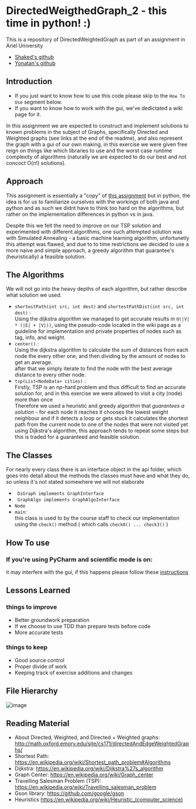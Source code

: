 # DirectedWeigthedGraph_2 - this time in python! :)

This is a repository of DirectedWeightedGraph as part of an assignment in Ariel University 
</br>

* [Shaked's github](https://github.com/20shaked20)
* [Yonatan's github](https://github.com/Teklar223)

## Introduction
- If you just want to know how to use this code please skip to the ``` How To Use ``` segment below.
- If you want to know how to work with the gui, we've dedictated a wiki page for it.

In this assignment we are expected to construct and implement solutions to known problems in the subject of Graphs, specifically Directed and Weighted graphs (see links at the end of the readme), and also represent the graph with a gui of our own making, in this exercise we were given free reign on things like which libraries to use and the worst case runtime complexity of algorithms (naturally we are expected to do our best and not concoct O(n!) solutions).

## Approach

This assignment is essentially a "copy" of [this assignment](https://github.com/20shaked20/DirectedWeightedGraph) but in python, the idea is for us to familiarize ourselves with the workings of both java and python and as such we didnt have to think too hard on the algorithms, but rather on the implementation differences in python vs in java.</br>

Despite this we felt the need to improve on our TSP solution and experimented with different algorithms, one such attempted solution was with Simulated Annealing - a basic machine learning algorithm, unfortunetly this attempt was flawed, and due to to time restrictions we decided to use a more naive and simple approach, a greedy algorithm that guarantee's (heuristically) a feasible solution.
 </br>

## The Algorithms
We will not go into the heavy depths of each algorithm, but rather describe what solution we used. </br>

- ``` shortestPath(int src, int dest) ``` and ``` shortestPathDist(int src, int dest) ``` : </br>
Using the dijkstra algorithm we managed to get accurate results in ``` O(|V| * (|E| + |V|)) ```, using the pseudo-code located in the wiki page as a guideline for implementation and private properties of nodes such as tag, info, and weight.
- ``` center() ``` : </br>
Using the dijkstra algorithm to calculate the sum of distances from each node the every other one, and then dividing by the amount of nodes to get an average. </br>
after that we simply iterate to find the node with the best average distance to every other node.
- ``` tsp(List<NodeData> cities) ``` : </br>
Firstly, TSP is an np-hard problem and thus difficult to find an accurate solution for, and in this exercise we were allowed to visit a city (node) more than once </br>
Therefore we used a heuristic and greedy algorithm that *guarantees a solution* - for each node it reaches it chooses the lowest weight neighbour and if it detects a loop or gets stuck it calculates the shortest path from the current node to one of the nodes that were not visited yet using Dijkstra's algorithm, this approach tends to repeat some steps but this is traded for a guaranteed and feasible solution.  </br>

## The Classes
For nearly every class there is an interface object in the api folder, which goes into detail about the methods the classes must have and what they do, so unless it's not stated somewhere we will not elaborate

- ``` DiGraph implements GraphInterface```
- ``` GraphAlgo implements GraphAlgoInterface```
- ``` Node ``` 
- ``` main ```: </br>
this class is used to by the course staff to check our implementation using the ``` check() ``` method ( which calls ``` check0() ... check3() ``` )

## How To use

### If you're using PyCharm and scientific mode is on:
it may interfere with the gui, if this happens please follow these [instructions](https://stackoverflow.com/questions/48384041/pycharm-how-to-remove-sciview)

## Lessons Learned
### things to improve
- Better groundwork preparation
- If we choose to use TDD than prepare tests before code 
- More accurate tests

### things to keep
- Good source control
- Proper divide of work
- Keeping track of exercise additions and changes

## File Hierarchy
![image](https://user-images.githubusercontent.com/73063105/147392899-a9b84ab5-a327-4353-807f-ac2cf9e38d74.png)


## Reading Material
- About Directed, Weighted, and Directed + Weighted graphs: http://math.oxford.emory.edu/site/cs171/directedAndEdgeWeightedGraphs/
- Shortest Path: https://en.wikipedia.org/wiki/Shortest_path_problem#Algorithms
- Dijkstra: https://en.wikipedia.org/wiki/Dijkstra%27s_algorithm
- Graph Center: https://en.wikipedia.org/wiki/Graph_center
- Travelling Salesman Problem (TSP): https://en.wikipedia.org/wiki/Travelling_salesman_problem
- Gson library: https://github.com/google/gson
- Heuristics https://en.wikipedia.org/wiki/Heuristic_(computer_science)
